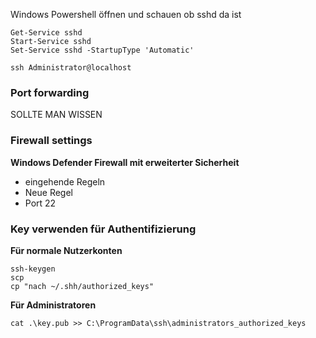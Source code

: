 
Windows Powershell öffnen und schauen ob sshd da ist
```
Get-Service sshd
Start-Service sshd
Set-Service sshd -StartupType 'Automatic'

ssh Administrator@localhost
```

### Port forwarding

SOLLTE MAN WISSEN

### Firewall settings

**Windows Defender Firewall mit erweiterter Sicherheit**

* eingehende Regeln
* Neue Regel
* Port 22

### Key verwenden für Authentifizierung

**Für normale Nutzerkonten**
```
ssh-keygen
scp
cp "nach ~/.shh/authorized_keys"
```

**Für Administratoren**
```
cat .\key.pub >> C:\ProgramData\ssh\administrators_authorized_keys
```
